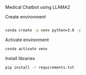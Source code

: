 Medical Chatbot using LLAMA2


Create environment

```bash

conda create -p venv python=3.8 -y

```

Activate environment

```bash
conda activate venv
```


Install libraries

```bash
pip install -r requirements.txt
```

